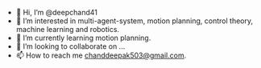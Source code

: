 - 👋 Hi, I’m @deepchand41
- 👀 I’m interested in multi-agent-system, motion planning, control theory, machine learning and robotics.
- 🌱 I’m currently learning motion planning.
- 💞️ I’m looking to collaborate on ...
- 📫 How to reach me chanddeepak503@gmail.com.

<!---
deepchand41/deepchand41 is a ✨ special ✨ repository because its `README.md` (this file) appears on your GitHub profile.
You can click the Preview link to take a look at your changes.
--->
